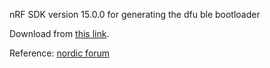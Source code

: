 nRF SDK version 15.0.0 for generating the dfu ble bootloader

Download from [this link](https://devzone.nordicsemi.com/cfs-file/__key/support-attachments/beef5d1b77644c448dabff31668f3a47-cb04964b67ad4922abd8ddafe3019242/nRF5_5F00_SDK_5F00_15_5F00_52810_5F00_bootloader_5F00_iar_5F00_keil_5F00_ses_5F00_gcc.zip "SDK Download Link").

Reference: [nordic forum](https://devzone.nordicsemi.com/f/nordic-q-a/32918/nrf52810-secure-ble-dfu-on-iar---not-connecting "Nordic Devzone")

